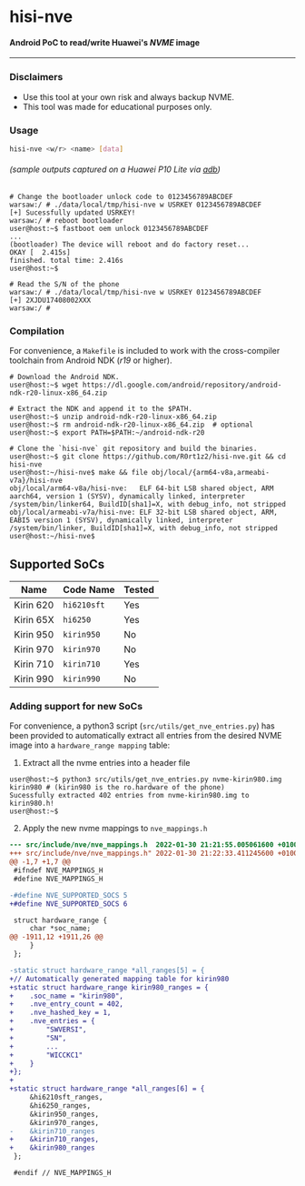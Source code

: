 # hisi-nve
#### Android PoC to read/write Huawei's *NVME* image
----

### Disclaimers
* Use this tool at your own risk and always backup NVME.
* This tool was made for educational purposes only.

### Usage
```bash
hisi-nve <w/r> <name> [data]
```
###### (sample outputs captured on a Huawei P10 Lite via [adb](https://developer.android.com/studio/command-line/adb))
```console
# Change the bootloader unlock code to 0123456789ABCDEF
warsaw:/ # ./data/local/tmp/hisi-nve w USRKEY 0123456789ABCDEF
[+] Sucessfully updated USRKEY!
warsaw:/ # reboot bootloader
user@host:~$ fastboot oem unlock 0123456789ABCDEF
...
(bootloader) The device will reboot and do factory reset...
OKAY [  2.415s]
finished. total time: 2.416s
user@host:~$

# Read the S/N of the phone
warsaw:/ # ./data/local/tmp/hisi-nve w USRKEY 0123456789ABCDEF
[+] 2XJDU17408002XXX
warsaw:/ #
```

### Compilation
For convenience, a `Makefile` is included to work with the cross-compiler toolchain from Android NDK (*r19* or higher).
```console
# Download the Android NDK.
user@host:~$ wget https://dl.google.com/android/repository/android-ndk-r20-linux-x86_64.zip

# Extract the NDK and append it to the $PATH.
user@host:~$ unzip android-ndk-r20-linux-x86_64.zip
user@host:~$ rm android-ndk-r20-linux-x86_64.zip  # optional
user@host:~$ export PATH=$PATH:~/android-ndk-r20

# Clone the `hisi-nve` git repository and build the binaries.
user@host:~$ git clone https://github.com/R0rt1z2/hisi-nve.git && cd hisi-nve
user@host:~/hisi-nve$ make && file obj/local/{arm64-v8a,armeabi-v7a}/hisi-nve
obj/local/arm64-v8a/hisi-nve:   ELF 64-bit LSB shared object, ARM aarch64, version 1 (SYSV), dynamically linked, interpreter /system/bin/linker64, BuildID[sha1]=X, with debug_info, not stripped
obj/local/armeabi-v7a/hisi-nve: ELF 32-bit LSB shared object, ARM, EABI5 version 1 (SYSV), dynamically linked, interpreter /system/bin/linker, BuildID[sha1]=X, with debug_info, not stripped
user@host:~/hisi-nve$
```

## Supported SoCs
Name | Code Name | Tested
------ | ----- | -----
Kirin 620 | `hi6210sft` | Yes
Kirin 65X | `hi6250` | Yes
Kirin 950 | `kirin950` | No
Kirin 970 | `kirin970` | No
Kirin 710 | `kirin710` | Yes
Kirin 990 | `kirin990` | No


### Adding support for new SoCs
For convenience, a python3 script (`src/utils/get_nve_entries.py`) has been provided to automatically extract all entries from the desired NVME image into a `hardware_range mapping` table:

1. Extract all the nvme entries into a header file

```console
user@host:~$ python3 src/utils/get_nve_entries.py nvme-kirin980.img kirin980 # (kirin980 is the ro.hardware of the phone)
Sucessfully extracted 402 entries from nvme-kirin980.img to kirin980.h!
user@host:~$
````

2. Apply the new nvme mappings to `nve_mappings.h`
```patch
--- src/include/nve/nve_mappings.h  2022-01-30 21:21:55.005061600 +0100
+++ src/include/nve/nve_mappings.h" 2022-01-30 21:22:33.411245600 +0100
@@ -1,7 +1,7 @@
 #ifndef NVE_MAPPINGS_H
 #define NVE_MAPPINGS_H

-#define NVE_SUPPORTED_SOCS 5
+#define NVE_SUPPORTED_SOCS 6

 struct hardware_range {
     char *soc_name;
@@ -1911,12 +1911,26 @@
     }
 };

-static struct hardware_range *all_ranges[5] = {
+// Automatically generated mapping table for kirin980
+static struct hardware_range kirin980_ranges = {
+    .soc_name = "kirin980",
+    .nve_entry_count = 402,
+    .nve_hashed_key = 1,
+    .nve_entries = {
+        "SWVERSI",
+        "SN",
+        ...
+        "WICCKC1"
+    }
+};
+
+static struct hardware_range *all_ranges[6] = {
     &hi6210sft_ranges,
     &hi6250_ranges,
     &kirin950_ranges,
     &kirin970_ranges,
-    &kirin710_ranges
+    &kirin710_ranges,
+    &kirin980_ranges
 };

 #endif // NVE_MAPPINGS_H
```